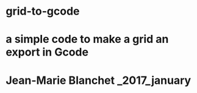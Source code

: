 #  grid-to-gcode
#
#  a simple code to make a grid an export in Gcode


#  Jean-Marie Blanchet _2017_january
#  
#
